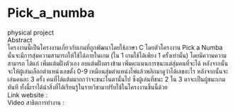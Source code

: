 # Pick_a_numba  
physical project  
  Abstract  
      โครงงานนี้เป็นโครงงานเกี่ยวกับเกมที่ถูกพัฒนาโดยใช้ภาษา C โดยตัวโครงงาน Pick a Numba นั้นจะมีการสุ่มความสามารถให้ใช้ได้ภายในเกม  (ใน 1 เกมใช้ได้เพียง 1 ครั้งเท่านั้น) โดยมีความความสามารถ ได้แก่ เพิ่มแต้มฝั่งตัวเอง ลบแต้มฝั่งตรงข้าม เพิ่มคะแนนการชนะแต่สุ่มคนที่จะได้ หลังจากนั้นจะให้ผู้เล่นเลือกตำแหน่งเลขตั้ง 0-9 เหมือนสุ่มตำแหน่งไพ่แล้วพลิกมาดูว่าได้เลขอะไร หลังจากนั้นจะเล่นคนละ 3 ครั้ง คนที่ได้แต้มมากกว่าจะชนะในตานั้นไป ซึ่งผู้เล่นที่ชนะ 2 ใน 3 ตาจะเป็นผู้ชนะเกมทันที ทั้งนี้เราได้นำสิ่งที่ได้เรียนรู้ในรายวิชามาปรับใช้ในโครงงานชิ้นนี้ด้วย  
Link website :   
Video สาธิตการทำงาน :   
